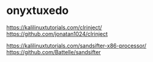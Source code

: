 # onyxtuxedo

https://kalilinuxtutorials.com/clrinject/  
https://github.com/jonatan1024/clrinject  

https://kalilinuxtutorials.com/sandsifter-x86-processor/  
https://github.com/Battelle/sandsifter  

